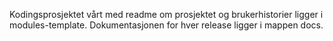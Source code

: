 Kodingsprosjektet vårt med readme om prosjektet og brukerhistorier ligger i modules-template. Dokumentasjonen for hver release ligger i mappen docs.